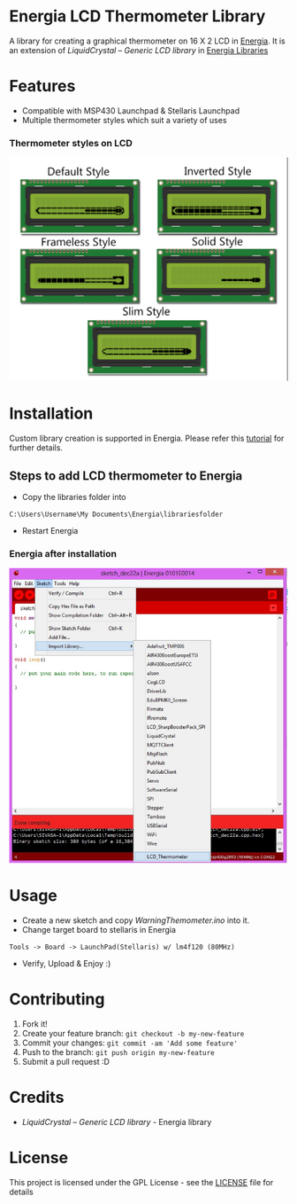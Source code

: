 # Energia LCD Thermometer Library
A library for creating a graphical thermometer on 16 X 2 LCD in [Energia]. It is an extension of *LiquidCrystal – Generic LCD library* in [Energia Libraries][el]

# Features
+ Compatible with MSP430 Launchpad & Stellaris Launchpad
+ Multiple thermometer styles which suit a variety of uses

### Thermometer styles on LCD
![styles thermometer](/img/styles.jpg?raw=true "Thermometer styles")

# Installation
Custom library creation is supported in Energia. Please refer this [tutorial][libtut] for further details.

## Steps to add LCD thermometer to Energia
+ Copy the libraries folder into 
```
C:\Users\Username\My Documents\Energia\librariesfolder
```
+ Restart Energia

### Energia after installation
![Alt text](/img/git_lcd_thermometer.jpg?raw=true "After installation")

# Usage
+ Create a new sketch and copy *WarningThemometer.ino* into it.
+ Change target board to stellaris in Energia
```
Tools -> Board -> LaunchPad(Stellaris) w/ lm4f120 (80MHz)
```
+ Verify, Upload & Enjoy :)

# Contributing
1. Fork it!
2. Create your feature branch: `git checkout -b my-new-feature`
3. Commit your changes: `git commit -am 'Add some feature'`
4. Push to the branch: `git push origin my-new-feature`
5. Submit a pull request :D

# Credits
+ *LiquidCrystal – Generic LCD library* - Energia library

# License
This project is licensed under the GPL License - see the [LICENSE](LICENSE) file for details

[libtut]:<http://energia.nu/Tutorial_Library.html>
[el]:<http://energia.nu/reference/libraries/>
[energia]: <http://energia.nu/>
